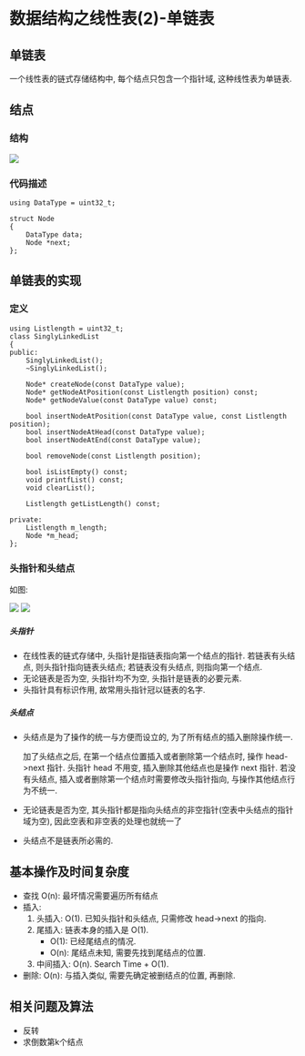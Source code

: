 # 数据结构之线性表(2)-单链表

## 单链表
一个线性表的链式存储结构中, 每个结点只包含一个指针域, 这种线性表为单链表.

## 结点
### 结构
![](http://i.imgur.com/VbeZ0eI.png)

### 代码描述

    using DataType = uint32_t;

	struct Node
	{
    	DataType data;
    	Node *next;
	};


## 单链表的实现
### 定义

	using Listlength = uint32_t;
    class SinglyLinkedList
	{
	public:
	    SinglyLinkedList();
	    ~SinglyLinkedList();
	
	    Node* createNode(const DataType value);
	    Node* getNodeAtPosition(const Listlength position) const;
	    Node* getNodeValue(const DataType value) const;
	
	    bool insertNodeAtPosition(const DataType value, const Listlength position);
	    bool insertNodeAtHead(const DataType value);
	    bool insertNodeAtEnd(const DataType value);
	
	    bool removeNode(const Listlength position);
	
	    bool isListEmpty() const;
	    void printfList() const;
	    void clearList();
	
	    Listlength getListLength() const;
	
	private:
	    Listlength m_length;
	    Node *m_head;
	};


### 头指针和头结点

如图:

![](http://i.imgur.com/3Vc7WVl.jpg)
![](http://i.imgur.com/IZNyHwF.jpg)

##### 头指针
- 在线性表的链式存储中, 头指针是指链表指向第一个结点的指针. 若链表有头结点, 则头指针指向链表头结点; 若链表没有头结点, 则指向第一个结点.
- 无论链表是否为空, 头指针均不为空, 头指针是链表的必要元素.
- 头指针具有标识作用, 故常用头指针冠以链表的名字.

##### 头结点
- 头结点是为了操作的统一与方便而设立的, 为了所有结点的插入删除操作统一.

	加了头结点之后, 在第一个结点位置插入或者删除第一个结点时, 操作 head->next 指针. 头指针 head 不用变, 插入删除其他结点也是操作 next 指针.	若没有头结点, 插入或者删除第一个结点时需要修改头指针指向, 与操作其他结点行为不统一.
	
- 无论链表是否为空, 其头指针都是指向头结点的非空指针(空表中头结点的指针域为空), 因此空表和非空表的处理也就统一了
- 头结点不是链表所必需的.



## 基本操作及时间复杂度
- 查找 O(n): 最坏情况需要遍历所有结点
- 插入: 
	1. 头插入: O(1). 已知头指针和头结点, 只需修改 head->next 的指向.
    2. 尾插入: 链表本身的插入是 O(1).
  		- O(1): 已经尾结点的情况.
  		- O(n): 尾结点未知, 需要先找到尾结点的位置.
    3. 中间插入: O(n). Search Time + O(1).
- 删除: O(n): 与插入类似, 需要先确定被删结点的位置, 再删除.


## 相关问题及算法
- 反转
- 求倒数第k个结点

	
